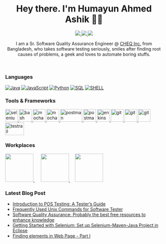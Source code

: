 <div align="center">

# Hey there. I'm Humayun Ahmed Ashik 👨‍🎓


<a href="https://www.linkedin.com/in/humayun-ashik/" rel="nofollow"><img src="https://img.shields.io/badge/LinkedIn-0077B5?style=for-the-badge&logo=linkedin&logoColor=white"/> 
<a href="https://www.hackerrank.com/profile/3024k_ruet" rel="nofollow"><img src="https://img.shields.io/badge/-Hackerrank-2EC866?style=for-the-badge&logo=HackerRank&logoColor=white"/>
<a href="https://leetcode.com/humayun-ashik/" rel="nofollow"><img src="https://img.shields.io/badge/Leetcode-d2d2d2?style=for-the-badge&logo=leetcode&logoColor=black"/> </a>
<br/>

I am a Sr. Software Quality Assurance Engineer @ [CHEQ Inc.](https://cheqplease.com/) from Bangladesh, who takes software testing seriously, smiles after finding root causes of problems,
a geek and loves to automate boring stuffs.  


<br />
</div>

### Languages
[![Java](https://img.shields.io/badge/java-%23777BB4.svg?&style=for-the-badge&logo=java&logoColor=white)](https://www.java.com/en/)
[![JavaScript](https://img.shields.io/badge/javascript%20-%23323330.svg?&style=for-the-badge&logo=javascript&logoColor=%23F7DF1E)](https://developer.mozilla.org/fr/docs/Web/JavaScript)
[![Python](https://img.shields.io/badge/python%20-%2314354C.svg?&style=for-the-badge&logo=python&logoColor=white)](https://www.python.org/)
[![SQL](https://img.shields.io/badge/sql%20-%2314354C.svg?&style=for-the-badge&logo=mysql&logoColor=white)](https://www.mysql.com/)
[![SHELL](https://img.shields.io/badge/shell%20-%2314354C.svg?&style=for-the-badge&logo=linux&logoColor=23323330)](https://en.wikipedia.org/wiki/Shell_script)

### Tools & Frameworks

<p align="left"> 
<a href="https://www.selenium.dev" target="_blank" rel="noreferrer"> <img src="https://upload.wikimedia.org/wikipedia/commons/d/d5/Selenium_Logo.png" alt="selenium" width="40" height="40"/> </a>
<a href="https://webdriver.io/" target="_blank" rel="noreferrer"> <img src="https://asset.brandfetch.io/idV7ZoyErg/idPvWqIX1T.png?updated=1667619616092" alt="bash" width="40" height="40"/> </a>
<a href="https://mochajs.org" target="_blank" rel="noreferrer"> <img src="https://www.vectorlogo.zone/logos/mochajs/mochajs-icon.svg" alt="mocha" width="40" height="40"/> </a>
<a href="https://www.chaijs.com/" target="_blank" rel="noreferrer"> <img src="https://www.svgrepo.com/show/353546/chai.svg" alt="mocha" width="40" height="40"/> </a>
<a href="https://jmeter.apache.org/" target="_blank" rel="noreferrer"> <img src="https://jmeter.apache.org/images/jmeter.png" alt="postman" width="70" height="40"/> </a>  
 <a href="https://postman.com" target="_blank" rel="noreferrer"> <img src="https://www.vectorlogo.zone/logos/getpostman/getpostman-icon.svg" alt="postman" width="40" height="40"/> </a> 
<a href="https://www.jenkins.io" target="_blank" rel="noreferrer"> <img src="https://www.vectorlogo.zone/logos/jenkins/jenkins-icon.svg" alt="jenkins" width="40" height="40"/> </a>
<a href="https://git-scm.com/" target="_blank" rel="noreferrer"> <img src="https://www.vectorlogo.zone/logos/git-scm/git-scm-icon.svg" alt="git" width="40" height="40"/> </a>
<a href="https://www.atlassian.com/software/jira/" target="_blank" rel="noreferrer"> <img src="https://www.svgrepo.com/show/376328/jira.svg" alt="git" width="40" height="40"/> </a>  
<a href="https://www.atlassian.com/software/confluence/" target="_blank" rel="noreferrer"> <img src="https://www.svgrepo.com/show/353597/confluence.svg" alt="git" width="40" height="40"/> </a> 
<a href="https://www.testrail.com/" target="_blank" rel="noreferrer"> <img src="https://www.testrail.com/wp-content/uploads/2022/12/TestRail_Logo_Main_01.svg" alt="testrail" width="60" height="40"/> </a>
</p>



### Workplaces
<p left="center">
  <a href="https://www.cheqplease.com/">
    <img src="https://i.vimeocdn.com/portrait/71916559_640x640" width = 90>
  </a> &nbsp;&nbsp; &nbsp;

   <a href="https://konai.com/">
    <img src="https://encrypted-tbn0.gstatic.com/images?q=tbn:ANd9GcS4_ZgS93QUHkeBCXq4_oxjc6YCQAptIcncgzObMi_vFmYJtp4MU3UEdmtiMWpiGElLt0Q&usqp=CAU" width = 90>
  </a> &nbsp;&nbsp;&nbsp;
  <a href="https://www.robi.com.bd/">
    <img src="https://images.seeklogo.com/logo-png/27/1/robi-logo-png_seeklogo-271552.png" width = 90> 
  </a>


</p>


### Latest Blog Post
- [Introduction to POS Testing: A Tester’s Guide](https://humayun-ashik.hashnode.dev/frequently-used-unix-commands-for-software-tester)
- [Frequently Used Unix Commands for Software Tester](https://humayun-ashik.hashnode.dev/frequently-used-unix-commands-for-software-tester)
- [Software Quality Assurance: Probably the best free resources to enhance knowledge](https://humayunashik.blogspot.com/2020/07/software-quality-assurance-probably.html)
- [Getting Started with Selenium: Set up Selenium-Maven-Java Project in Eclipse](https://humayunashik.blogspot.com/2021/01/getting-started-with-selenium-set-up.html)
- [Finding elements in Web Page - Part I](https://humayunashik.blogspot.com/2021/01/finding-elements-in-web-page-part-i.html)
